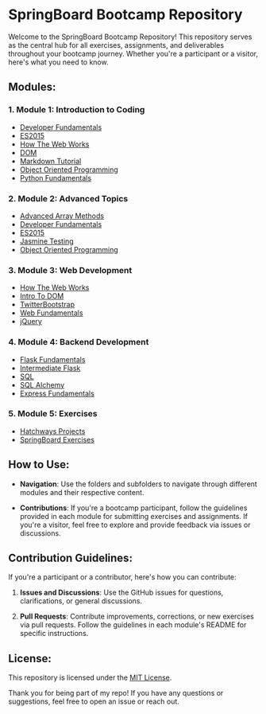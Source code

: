 # SpringBoard Bootcamp Repository

Welcome to the SpringBoard Bootcamp Repository! This repository serves as the central hub for all exercises, assignments, and deliverables throughout your bootcamp journey. Whether you're a participant or a visitor, here's what you need to know.

## Modules:

### 1. Module 1: Introduction to Coding
- [Developer Fundamentals](https://github.com/Coffee6ean/SpringBoard/tree/main/2.DeveloperFundamentals)
- [ES2015](https://github.com/Coffee6ean/SpringBoard/tree/main/7.ES2015)
- [How The Web Works](https://github.com/Coffee6ean/SpringBoard/tree/main/11.HowTheWebWorks)
- [DOM](https://github.com/Coffee6ean/SpringBoard/tree/main/4.DOM)
- [Markdown Tutorial](https://github.com/Coffee6ean/SpringBoard/tree/main/3.MarkdownTutorial)
- [Object Oriented Programming](https://github.com/Coffee6ean/SpringBoard/tree/main/8.ObjectOrientedProgramming)
- [Python Fundamentals](https://github.com/Coffee6ean/SpringBoard/tree/main/12.PythonFundamentals)

### 2. Module 2: Advanced Topics
- [Advanced Array Methods](https://github.com/Coffee6ean/SpringBoard/tree/main/5.AdvancedArrayMethods)
- [Developer Fundamentals](https://github.com/Coffee6ean/SpringBoard/tree/main/2.DeveloperFundamentals)
- [ES2015](https://github.com/Coffee6ean/SpringBoard/tree/main/7.ES2015)
- [Jasmine Testing](https://github.com/Coffee6ean/SpringBoard/tree/main/6.JasmineTesting)
- [Object Oriented Programming](https://github.com/Coffee6ean/SpringBoard/tree/main/8.ObjectOrientedProgramming)

### 3. Module 3: Web Development
- [How The Web Works](https://github.com/Coffee6ean/SpringBoard/tree/main/11.HowTheWebWorks)
- [Intro To DOM](https://github.com/Coffee6ean/SpringBoard/tree/main/4.DOM)
- [TwitterBootstrap](https://github.com/Coffee6ean/SpringBoard/tree/main/10.TwitterBootstrap)
- [Web Fundamentals](https://github.com/Coffee6ean/SpringBoard/tree/main/1.WebFundamentals)
- [jQuery](https://github.com/Coffee6ean/SpringBoard/tree/main/9.jQuery)

### 4. Module 4: Backend Development
- [Flask Fundamentals](https://github.com/Coffee6ean/SpringBoard/tree/main/13.FlaskFundamentals)
- [Intermediate Flask](https://github.com/Coffee6ean/SpringBoard/tree/main/16.IntermediateFlask)
- [SQL](https://github.com/Coffee6ean/SpringBoard/tree/main/14.SQL)
- [SQL Alchemy](https://github.com/Coffee6ean/SpringBoard/tree/main/15.SQLAlchemy)
- [Express Fundamentals](https://github.com/Coffee6ean/SpringBoard/tree/main/18.ExpressFundamentals)

### 5. Module 5: Exercises
- [Hatchways Projects](https://github.com/Coffee6ean/SpringBoard/tree/main/HatchwaysProjects)
- [SpringBoard Exercises](https://github.com/Coffee6ean/SpringBoard/tree/main/SpringBoardExercises)

## How to Use:

- **Navigation**: Use the folders and subfolders to navigate through different modules and their respective content.

- **Contributions**: If you're a bootcamp participant, follow the guidelines provided in each module for submitting exercises and assignments. If you're a visitor, feel free to explore and provide feedback via issues or discussions.

## Contribution Guidelines:

If you're a participant or a contributor, here's how you can contribute:

1. **Issues and Discussions**: Use the GitHub issues for questions, clarifications, or general discussions.

2. **Pull Requests**: Contribute improvements, corrections, or new exercises via pull requests. Follow the guidelines in each module's README for specific instructions.

## License:

This repository is licensed under the [MIT License](LICENSE.md).

Thank you for being part of my repo! If you have any questions or suggestions, feel free to open an issue or reach out.
